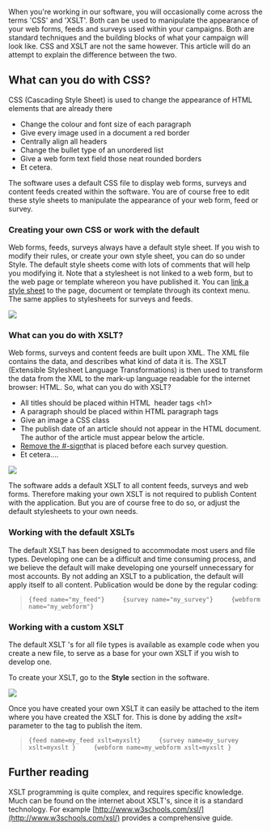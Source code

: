 When you're working in our software, you will occasionally come across
the terms 'CSS' and 'XSLT'. Both can be used to manipulate the
appearance of your web forms, feeds and surveys used within your
campaigns. Both are standard techniques and the building blocks of what
your campaign will look like. CSS and XSLT are not the same however.
This article will do an attempt to explain the difference between the
two.

What can you do with CSS?
-------------------------

CSS (Cascading Style Sheet) is used to change the appearance of HTML
elements that are already there

-   Change the colour and font size of each paragraph
-   Give every image used in a document a red border
-   Centrally align all headers
-   Change the bullet type of an unordered list
-   Give a web form text field those neat rounded borders
-   Et cetera.

The software uses a default CSS file to display web forms, surveys and
content feeds created within the software. You are of course free to
edit these style sheets to manipulate the appearance of your web form,
feed or survey.

### Creating your own CSS or work with the default

Web forms, feeds, surveys always have a default style sheet. If you wish
to modify their rules, or create your own style sheet, you can do so
under Style. The default style sheets come with lots of comments that
will help you modifying it. Note that a stylesheet is not linked to a
web form, but to the web page or template whereon you have published it.
You can [link a style
sheet](http://www.copernica.com/en/support/email-templates-and-css-stylesheets)
to the page, document or template through its context menu. The same
applies to stylesheets for surveys and feeds.

![](Documentation/new-css.png)

### What can you do with XSLT?

Web forms, surveys and content feeds are built upon XML. The XML file
contains the data, and describes what kind of data it is. The XSLT
(Extensible Stylesheet Language Transformations) is then used to
transform the data from the XML to the mark-up language readable for the
internet browser: HTML. So, what can you do with XSLT?

-   All titles should be placed within HTML  header tags \<h1\>
-   A paragraph should be placed within HTML paragraph tags
-   Give an image a CSS class
-   The publish date of an article should not appear in the HTML
    document. The author of the article must appear below the article.
-   [Remove the \#-sign](#)that is placed before each survey question.
-   Et cetera….

![](Documentation/xslt-image.png)

The software adds a default XSLT to all content feeds, surveys and web
forms. Therefore making your own XSLT is not required to publish Content
with the application. But you are of course free to do so, or adjust the
default stylesheets to your own needs.

### Working with the default XSLTs

The default XSLT has been designed to accommodate most users and file
types. Developing one can be a difficult and time consuming process, and
we believe the default will make developing one yourself unnecessary for
most accounts. By not adding an XSLT to a publication, the default will
apply itself to all content. Publication would be done by the regular
coding:

> `{feed name="my_feed"}     {survey name="my_survey"}     {webform name="my_webform"}`

### Working with a custom XSLT

The default XSLT 's for all file types is available as example code when
you create a new file, to serve as a base for your own XSLT if you wish
to develop one.

To create your XSLT, go to the **Style** section in the software.

![](Documentation/new-xslt.png)

Once you have created your own XSLT it can easily be attached to the
item where you have created the XSLT for. This is done by adding the
*xslt=* parameter to the tag to publish the item.

> `{feed name=my_feed xslt=myxslt}     {survey name=my_survey xslt=myxslt }     {webform name=my_webform xslt=myxslt }`

Further reading
---------------

XSLT programming is quite complex, and requires specific knowledge. Much
can be found on the internet about XSLT's, since it is a standard
technology. For example
[http://www.w3schools.com/xsl/](http://www.w3schools.com/xsl/) provides
a comprehensive guide.
